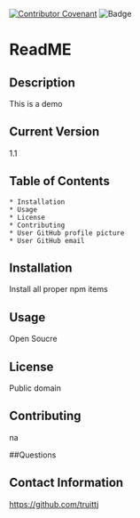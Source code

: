 
[![Contributor Covenant](https://img.shields.io/badge/Contributor%20Covenant-v2.0%20adopted-ff69b4.svg)](code_of_conduct.md)
![Badge](https://img.shields.io/badge/ReadMeReadME-1.1-blue)
# ReadME

## Description

This is a demo 

## Current Version 

1.1

## Table of Contents

    * Installation
    * Usage
    * License
    * Contributing
    * User GitHub profile picture
    * User GitHub email
                
## Installation

Install all proper npm items

## Usage

Open Soucre

## License

Public domain  

## Contributing

na

##Questions
 

## Contact Information

https://github.com/truittj
